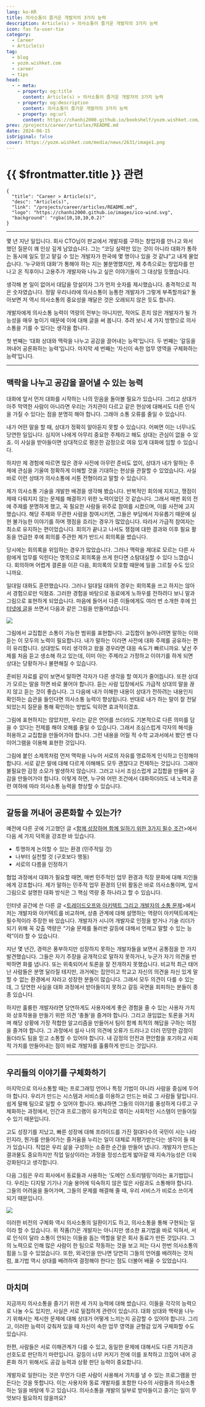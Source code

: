 ```yaml
---
lang: ko-KR
title: 의사소통이 즐거운 개발자의 3가지 능력
description: Article(s) > 의사소통이 즐거운 개발자의 3가지 능력
icon: fas fa-user-tie
category: 
  - Career
  - Article(s)
tag: 
  - blog
  - yozm.wishket.com
  - career
  - tips
head:
  - - meta:
    - property: og:title
      content: Article(s) > 의사소통이 즐거운 개발자의 3가지 능력
    - property: og:description
      content: 의사소통이 즐거운 개발자의 3가지 능력
    - property: og:url
      content: https://chanhi2000.github.io/bookshelf/yozm.wishket.com/2631.html
prev: /projects/career/articles/README.md
date: 2024-06-15
isOriginal: false
cover: https://yozm.wishket.com/media/news/2631/image1.png
---
```


# {{ $frontmatter.title }} 관련

```component VPCard
{
  "title": "Career > Article(s)",
  "desc": "Article(s)",
  "link": "/projects/career/articles/README.md",
  "logo": "https://chanhi2000.github.io/images/ico-wind.svg",
  "background": "rgba(10,10,10,0.2)"
}
```

---

<SiteInfo
  name="의사소통이 즐거운 개발자의 3가지 능력 | 요즘IT"
  desc="몇 년 전 회사 CTO님이 “코딩 실력만 있는 것이 아니라 대화가 통하는 동시에 일도 믿고 맡길 수 있는 개발자가 한국에 몇 명이나 있을 것 같냐”고 물었습니다. 대답을 망설이자 그가 먼저 숫자를 제시했습니다. 충격적으로 적은 숫자였습니다. 정말 우리나라에 그렇게 의사소통이 능통한 개발자가 부족할까요? 개발자에게 의사소통 능력이 역량의 전부는 아니지만, 적어도 흔치 않은 개발자가 될 가능성을 매우 높이기 때문에 이에 대해 글을 써 봅니다. 추려 보니 세 가지 방향으로 의사소통을 기를 수 있다는 생각을 합니다."
  url="https://yozm.wishket.com/magazine/detail/2631/"
  logo="https://yozm.wishket.com/static/renewal/img/global/gnb_yozmit.svg"
  preview="https://yozm.wishket.com/media/news/2631/image1.png"/>

몇 년 지난 일입니다. 회사 CTO님이 판교에서 개발자를 구하는 창업자를 만나고 와서 했던 질문이 꽤 인상 깊게 남았습니다. 그는 “코딩 실력만 있는 것이 아니라 대화가 통하는 동시에 일도 믿고 맡길 수 있는 개발자가 한국에 몇 명이나 있을 것 같냐”고 내게 물었습니다. ‘누구와의 대화’가 통해야 하는 지는 불분명했지만, 제 추측으로는 창업자를 만나고 온 직후이니 고용주가 개발자와 나누고 싶은 이야기들이 그 대상일 듯했습니다.

생각해 본 일이 없어서 대답을 망설이자 그가 먼저 숫자를 제시했습니다. 충격적으로 적은 숫자였습니다. 정말 우리나라에 의사소통이 능통한 개발자가 그렇게 부족할까요? 돌아보면 저 역시 의사소통의 중요성을 깨달은 것은 오래되지 않은 듯도 합니다.

개발자에게 의사소통 능력이 역량의 전부는 아니지만, 적어도 흔치 않은 개발자가 될 가능성을 매우 높이기 때문에 이에 대해 글을 써 봅니다. 추려 보니 세 가지 방향으로 의사소통을 기를 수 있다는 생각을 합니다.

첫 번째는 ‘대화 상대와 맥락을 나누고 공감을 끌어내는 능력’입니다.
두 번째는 ‘갈등을 꺼내어 공론화하는 능력’입니다.
마지막 세 번째는 ‘자신이 속한 업무 영역을 구체화하는 능력’입니다.

---

## 맥락을 나누고 공감을 끌어낼 수 있는 능력

대화에 앞서 먼저 대화를 시작하는 나의 믿음을 돌아볼 필요가 있습니다. 그리고 상대가 아주 막역한 사람이 아니라면 우리는 가치관이 다르고 같은 현상에 대해서도 다른 인식을 가질 수 있다는 점을 분명히 해야 합니다. 그래야 소통 오류를 줄일 수 있습니다.

내가 어떤 말을 할 때, 상대가 정확히 알아듣지 못할 수 있습니다. 어쩌면 이는 너무나도 당연한 일입니다. 심지어 나에게 아무리 중요한 주제라고 해도 상대는 관심이 없을 수 있죠. 이 사실을 받아들이면 상대적으로 평온한 감정으로 여유 있게 대화에 임할 수 있습니다.

하지만 제 경험에 따르면 많은 경우 사전에 아무런 준비도 없이, 상대가 내가 말하는 주제에 관심을 기울여 정확하게 이해할 것을 기대하는 현상을 관찰할 수 있었습니다. 사실 바로 이런 상태가 의사소통에 서툰 전형이라고 말할 수 있습니다.

제가 의사소통 기술을 개발한 배경을 생각해 봤습니다. 반복적인 회의에 지치고, 쟁점이 제때 다뤄지지 않는 문제를 해결하기 위한 노력이었던 것 같습니다. 그래서 매번 회의 전에 주제를 분명하게 했고, 꼭 필요한 사람들 위주로 참여를 시켰으며, 이를 사전에 고지했습니다. 해당 주제와 무관한 사람을 참여시키면, 그들은 부담에서 자유롭기 때문에 실현 불가능한 이야기를 하며 쟁점을 흐리는 경우가 많았습니다. 따라서 가급적 참여자는 최소로 유지하는 편이었습니다. 회의가 끝나고 나서도 쟁점에 대한 결과와 이후 필요 활동을 언급한 후에 회의를 주관한 제가 반드시 회의록을 썼습니다.

당시에는 회의록을 위임하는 경우가 많았습니다. 그러나 맥락을 제대로 모르는 다른 사람에게 업무를 익힌다는 명목으로 회의록을 쓰게 한다면 소탐대실할 수 있다 느꼈습니다. 회의하며 어렵게 결론을 이끈 다음, 회의록의 모호함 때문에 일을 그르칠 수도 있으니까요.

일대일 대화도 훈련했습니다. 그러나 일대일 대화의 경우는 회의록을 쓰고 하지는 않아서 경험으로만 익혔죠. 그러한 경험을 바탕으로 동료에게 노하우를 전하려다 보니 말과 그림으로 표현하게 되었습니다. 마음에 들어서 다른 이들에게도 여러 번 소개한 후에 [<FontIcon icon="fas fa-globe"/>인터넷에 글](https://brunch.co.kr/@graypool/370)을 쓰면서 다음과 같은 그림을 만들어냈습니다.

![](https://yozm.wishket.com/media/news/2631/image1.png)

그림에서 교집합은 소통이 가능한 범위를 표현합니다. 교집합이 늘어나려면 말하는 이와 듣는 이 모두의 노력이 필요합니다. 내가 말하는 이라면 사전에 대화 주제를 공유하는 편이 유리합니다. 상대방도 미리 생각하고 왔을 경우라면 대응 속도가 빠르니까요. 낯선 주제를 처음 듣고 생소해 하고 있는데, 이미 아는 주제라고 가정하고 이야기를 하게 되면 상대는 당황하거나 불편해질 수 있습니다.

준비된 자료를 같이 보면서 말하면 각자가 다른 생각을 할 여지가 줄어듭니다. 또한 상대가 모르는 말을 하면 바로 물어야 합니다. 듣는 사람 입장에서도 가급적 상대의 말을 끊지 않고 듣는 것이 좋습니다. 그 다음에 내가 이해한 내용이 상대가 전하려는 내용인지 확인하는 습관을 들인다면 의사소통 능력이 향상됩니다. 반대로 내가 하는 말이 잘 전달되었는지 질문을 통해 확인하는 방법도 익히면 효과적이겠죠.

그림에 표현하지는 않았지만, 우리는 같은 언어를 쓰더라도 기본적으로 다른 의미를 담을 수 있다는 전제를 해야 오해를 줄일 수 있습니다. 그래서 조심스럽게 각자의 해석을 허용하고 교집합을 만들어가야 합니다. 그런 내용을 어릴 적 수학 교과서에서 봤던 벤 다이어그램을 이용해 표현한 것입니다.

그림에 붙인 소제목처럼 먼저 맥락을 나누어 서로의 자유를 명료하게 인식하고 인정해야 합니다. 서로 같은 말에 대해 다르게 이해해도 모두 괜찮다고 전제하는 것입니다. 그래야 불필요한 감정 소모가 발생하지 않습니다. 그러고 나서 조심스럽게 교집합을 만들며 공감을 만들어가야 합니다. 이렇게 하면, 누구와 어떤 조건에서 대화하더라도 내 노력과 훈련 여하에 따라 의사소통 능력을 향상할 수 있습니다.

---

## 갈등을 꺼내어 공론화할 수 있는가?

예전에 다른 곳에 기고했던 글 <[<FontIcon icon="fas fa-globe"/>함께 성장하며 함께 일하기 위한 3가지 필수 조건](https://brunch.co.kr/@graypool/449)>에서 다음 세 가지 덕목을 강조한 바 있습니다.

- 투명하게 논의할 수 있는 환경 (민주적일 것)
- 나부터 실천할 것 (구호보다 행동)
- 서로의 다름을 인정하기

협업 과정에서 대화가 필요할 때면, 매번 민주적인 업무 환경과 직장 문화에 대해 지인들에게 강조합니다. 제가 말하는 민주적 업무 환경의 단위 활동은 바로 의사소통이며, 앞서 그림으로 설명한 대화 방식은 그 핵심 역량 중 하나라고 할 수 있습니다.

인터넷 공간에 쓴 다른 글 <[<FontIcon icon="fas fa-globe"/>트레이드오프와 아키텍트 그리고 개발자의 소통 문제](https://brunch.co.kr/@graypool/119)>에서 저는 개발자와 아키텍트를 비교하며, 상충 관계에 대해 설명하는 역량이 아키텍트에게는 필수적이라 주장한 바 있습니다. 개발자가 시니어 개발자로 인정을 받거나 기술 리더가 되기 위해 꼭 갖출 역량은 “기술 문제를 둘러싼 갈등에 대해서 언제고 말할 수 있는 능력”이라 할 수 있습니다.

지난 몇 년간, 경력은 풍부하지만 성장하지 못하는 개발자들을 보면서 공통점을 한 가지 발견했습니다. 그들은 자기 주장을 공개적으로 말하지 못하거나, 누군가 자기 의견을 반박하면 화를 냅니다. 또는 위축되어서 토론을 잘 전개하지 못했습니다. 비교적 최근 태어난 사람들은 분명 달라질 테지만, 과거에는 집안이고 학교고 자신의 의견을 자신 있게 말할 수 없는 환경에서 자라고 성장한 분들이 많습니다. 그래서 모두 의견이 다를 수 있는데, 그 당연한 사실을 대화 과정에서 받아들이지 못하고 갈등 국면을 회피하는 분들이 종종 있습니다.

하지만 훌륭한 개발자라면 당연하게도 사용자에게 좋은 경험을 줄 수 있는 사용자 가치와 상호작용을 만들기 위한 의견 ‘충돌’을 즐겨야 합니다. 그리고 끊임없는 토론을 거치며 해당 상황에 가장 적합한 알고리즘을 만들어서 팀이 함께 최적의 해답을 구하는 여정을 즐겨야 합니다. 그 과정에서 설사 나의 의견에 오류가 드러나고 더러 민망한 감정이 들더라도 팀을 믿고 소통할 수 있어야 합니다. 내 감정의 안전과 편안함을 포기하고 사회적 가치를 만들어내는 점이 바로 개발자를 훌륭하게 만드는 것입니다.

---

## 우리들의 이야기를 구체화하기

마지막으로 의사소통할 때는 프로그래밍 언어나 특정 기법이 아니라 사람을 중심에 두어야 합니다. 우리가 만드는 시스템과 서비스를 이용하고 만드는 바로 그 사람들 말입니다. 쉽게 말해 팀으로 일할 수 있어야 합니다. 왜냐하면 그들의 이야기를 풍성하게 다루고 구체화하는 과정에서, 인간과 프로그램이 유기적으로 엮이는 사회적인 시스템이 만들어질 수 있기 때문입니다.

고도 성장기를 지났고, 빠른 성장에 대해 프라이드를 가진 절대다수의 국민이 사는 나라인지라, 뭔가를 만들어가는 즐거움을 누리는 일이 대체로 저평가받는다는 생각이 들 때가 있습니다. 직업은 우리 삶을 구성하는 소중한 순간을 만들어 냅니다. 개발자가 만드는 결과물도 중요하지만 직업 일상이라는 과정을 정성스럽게 밟아갈 때 지속가능성은 더욱 강화된다고 생각합니다.

다음 그림은 우리 회사에서 동료들과 사용하는 ‘도메인 스토리텔링’이라는 표기법입니다. 우리는 디지털 기기나 기술 용어에 익숙하지 않은 많은 사람과도 소통해야 합니다. 그들의 어려움을 들어가며, 그들의 문제를 해결해 줄 때, 우리 서비스가 비로소 쓰이게 되기 때문입니다.

![](https://yozm.wishket.com/media/news/2631/image2.png)

이러한 비전의 구체화 역시 의사소통의 일환이기도 하고, 의사소통을 통해 구현되는 일이라 할 수 있습니다. 위 작품(?)은 개발자는 아니지만 생소한 표기법을 바로 익혀서, 서로 인식이 달라 소통이 안되는 이들을 돕는 역할을 맡은 회사 동료가 만든 것입니다. 그의 노력으로 인해 많은 사람이 한 팀으로 작동하는 것을 보고 저는 다시 한번 의사소통의 힘을 느낄 수 있었습니다. 또한, 외국인을 만나면 당연히 그들의 언어를 배려하는 것처럼, 표기법 역시 상대를 배려하여 결정해야 한다는 점도 더불어 배울 수 있었습니다.

---

## 마치며

지금까지 의사소통을 즐기기 위한 세 가지 능력에 대해 썼습니다. 이들을 각각의 능력으로 나눌 수도 있지만, 사실은 서로 밀접하게 관련이 있습니다. 대화 상대와 맥락을 나누기 위해서는 제시한 문제에 대해 상대가 어떻게 느끼는지 공감할 수 있어야 합니다. 그리고, 이러한 능력이 갖춰져 있을 때 자신이 속한 업무 영역을 균형감 있게 구체화할 수도 있습니다.

한편, 사람들은 서로 이해관계가 다를 수 있고, 동일한 문제에 대해서도 다른 가치관과 선호도로 판단하기 마련입니다. 갈등이 너무 커지기 전에 이를 포착하고 끄집어 내어 공론화 하기 위해서도 공감 능력과 상황 판단 능력이 중요합니다.

개발자로 일한다는 것은 무언가 다른 사람이 사용해서 가치를 낼 수 있는 프로그램을 만든다는 것을 뜻합니다. 이는 사용자와 동료 개발자를 포함한 다수의 사람들과 의사소통 하는 일을 바탕에 두고 있습니다. 의사소통을 개발의 일부로 받아들이고 즐기는 일이 무엇보다 필요하지 않을까요?

